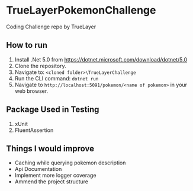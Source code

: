 # TrueLayerPokemonChallenge
Coding Challenge repo by TrueLayer


## How to run

1. Install .Net 5.0 from https://dotnet.microsoft.com/download/dotnet/5.0
2. Clone the repository.
3. Navigate to: `<cloned folder>\TrueLayerChallenge`
4. Run the CLI command: `dotnet run`
5. Navigate to `http://localhost:5091/pokemon/<name of pokemon>` in your web browser.

## Package Used in Testing
1. xUnit
2. FluentAssertion

## Things I would improve 
- Caching while querying pokemon description
- Api Documentation
- Implement more logger coverage
- Ammend the project structure
